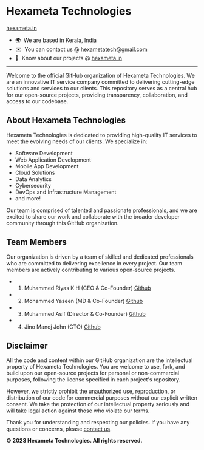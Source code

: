 # Hexameta Technologies
[hexameta.in](https://hexameta.in/)

* 🌍  We are based in Kerala, India
* ✉️  You can contact us @ [hexametatech@gmail.com](mailto:hexametatech@gmail.com)
* 📄  Know about our projects @ [hexameta.in](https://hexameta.in/)

---------------------------

Welcome to the official GitHub organization of Hexameta Technologies. We are an innovative IT service company committed to delivering cutting-edge solutions and services to our clients. This repository serves as a central hub for our open-source projects, providing transparency, collaboration, and access to our codebase.

## About Hexameta Technologies

Hexameta Technologies is dedicated to providing high-quality IT services to meet the evolving needs of our clients. We specialize in:

- Software Development
- Web Application Development
- Mobile App Development
- Cloud Solutions
- Data Analytics
- Cybersecurity
- DevOps and Infrastructure Management
- and more!

Our team is comprised of talented and passionate professionals, and we are excited to share our work and collaborate with the broader developer community through this GitHub organization.

## Team Members

Our organization is driven by a team of skilled and dedicated professionals who are committed to delivering excellence in every project. Our team members are actively contributing to various open-source projects.

* 1. Muhammed Riyas K H (CEO & Co-Founder) [Github](https://github.com/Riyaskh123)
* 2. Mohammed Yaseen (MD & Co-Founder) [Github](https://github.com/mhdyaseen8841)
* 3. Muhammed Asif (Director & Co-Founder) [Github](https://github.com/asif-mohmd)
* 4. Jino Manoj John (CTO) [Github](https://github.com/jinomanojjohn)


## Disclaimer

All the code and content within our GitHub organization are the intellectual property of Hexameta Technologies. You are welcome to use, fork, and build upon our open-source projects for personal or non-commercial purposes, following the license specified in each project's repository.

However, we strictly prohibit the unauthorized use, reproduction, or distribution of our code for commercial purposes without our explicit written consent. We take the protection of our intellectual property seriously and will take legal action against those who violate our terms.

Thank you for understanding and respecting our policies. If you have any questions or concerns, please [contact us](mailto:contact@hexameta-tech.com).

**© 2023 Hexameta Technologies. All rights reserved.**

